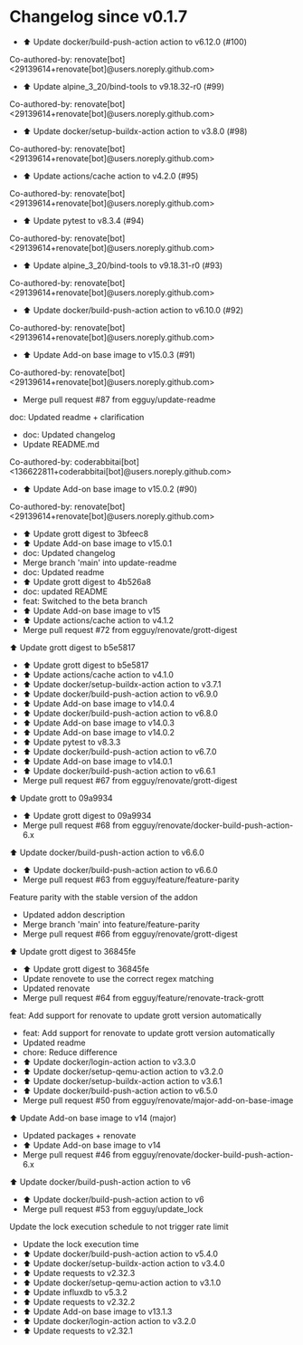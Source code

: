 # Changelog since v0.1.7
- ⬆️ Update docker/build-push-action action to v6.12.0 (#100)

Co-authored-by: renovate[bot] <29139614+renovate[bot]@users.noreply.github.com> 
- ⬆️ Update alpine_3_20/bind-tools to v9.18.32-r0 (#99)

Co-authored-by: renovate[bot] <29139614+renovate[bot]@users.noreply.github.com> 
- ⬆️ Update docker/setup-buildx-action action to v3.8.0 (#98)

Co-authored-by: renovate[bot] <29139614+renovate[bot]@users.noreply.github.com> 
- ⬆️ Update actions/cache action to v4.2.0 (#95)

Co-authored-by: renovate[bot] <29139614+renovate[bot]@users.noreply.github.com> 
- ⬆️ Update pytest to v8.3.4 (#94)

Co-authored-by: renovate[bot] <29139614+renovate[bot]@users.noreply.github.com> 
- ⬆️ Update alpine_3_20/bind-tools to v9.18.31-r0 (#93)

Co-authored-by: renovate[bot] <29139614+renovate[bot]@users.noreply.github.com> 
- ⬆️ Update docker/build-push-action action to v6.10.0 (#92)

Co-authored-by: renovate[bot] <29139614+renovate[bot]@users.noreply.github.com> 
- ⬆️ Update Add-on base image to v15.0.3 (#91)

Co-authored-by: renovate[bot] <29139614+renovate[bot]@users.noreply.github.com> 
- Merge pull request #87 from egguy/update-readme

doc: Updated readme + clarification 
- doc: Updated changelog 
- Update README.md

Co-authored-by: coderabbitai[bot] <136622811+coderabbitai[bot]@users.noreply.github.com> 
- ⬆️ Update Add-on base image to v15.0.2 (#90)

Co-authored-by: renovate[bot] <29139614+renovate[bot]@users.noreply.github.com> 
- ⬆️ Update grott digest to 3bfeec8 
- ⬆️ Update Add-on base image to v15.0.1 
- doc: Updated changelog 
- Merge branch 'main' into update-readme 
- doc: Updated readme 
- ⬆️ Update grott digest to 4b526a8 
- doc: updated README 
- feat: Switched to the beta branch 
- ⬆️ Update Add-on base image to v15 
- ⬆️ Update actions/cache action to v4.1.2 
- Merge pull request #72 from egguy/renovate/grott-digest

⬆️ Update grott digest to b5e5817 
- ⬆️ Update grott digest to b5e5817 
- ⬆️ Update actions/cache action to v4.1.0 
- ⬆️ Update docker/setup-buildx-action action to v3.7.1 
- ⬆️ Update docker/build-push-action action to v6.9.0 
- ⬆️ Update Add-on base image to v14.0.4 
- ⬆️ Update docker/build-push-action action to v6.8.0 
- ⬆️ Update Add-on base image to v14.0.3 
- ⬆️ Update Add-on base image to v14.0.2 
- ⬆️ Update pytest to v8.3.3 
- ⬆️ Update docker/build-push-action action to v6.7.0 
- ⬆️ Update Add-on base image to v14.0.1 
- ⬆️ Update docker/build-push-action action to v6.6.1 
- Merge pull request #67 from egguy/renovate/grott-digest

⬆️ Update grott to 09a9934 
- ⬆️ Update grott digest to 09a9934 
- Merge pull request #68 from egguy/renovate/docker-build-push-action-6.x

⬆️ Update docker/build-push-action action to v6.6.0 
- ⬆️ Update docker/build-push-action action to v6.6.0 
- Merge pull request #63 from egguy/feature/feature-parity

Feature parity with the stable version of the addon 
- Updated addon description 
- Merge branch 'main' into feature/feature-parity 
- Merge pull request #66 from egguy/renovate/grott-digest

⬆️ Update grott digest to 36845fe 
- ⬆️ Update grott digest to 36845fe 
- Update renovete to use the correct regex matching 
- Updated renovate 
- Merge pull request #64 from egguy/feature/renovate-track-grott

feat: Add support for renovate to update grott version automatically 
- feat: Add support for renovate to update grott version automatically 
- Updated readme 
- chore: Reduce difference 
- ⬆️ Update docker/login-action action to v3.3.0 
- ⬆️ Update docker/setup-qemu-action action to v3.2.0 
- ⬆️ Update docker/setup-buildx-action action to v3.6.1 
- ⬆️ Update docker/build-push-action action to v6.5.0 
- Merge pull request #50 from egguy/renovate/major-add-on-base-image

⬆️ Update Add-on base image to v14 (major) 
- Updated packages + renovate 
- ⬆️ Update Add-on base image to v14 
- Merge pull request #46 from egguy/renovate/docker-build-push-action-6.x

⬆️ Update docker/build-push-action action to v6 
- ⬆️ Update docker/build-push-action action to v6 
- Merge pull request #53 from egguy/update_lock

Update the lock execution schedule to not trigger rate limit 
- Update the lock execution time 
- ⬆️ Update docker/build-push-action action to v5.4.0 
- ⬆️ Update docker/setup-buildx-action action to v3.4.0 
- ⬆️ Update requests to v2.32.3 
- ⬆️ Update docker/setup-qemu-action action to v3.1.0 
- ⬆️ Update influxdb to v5.3.2 
- ⬆️ Update requests to v2.32.2 
- ⬆️ Update Add-on base image to v13.1.3 
- ⬆️ Update docker/login-action action to v3.2.0 
- ⬆️ Update requests to v2.32.1 
